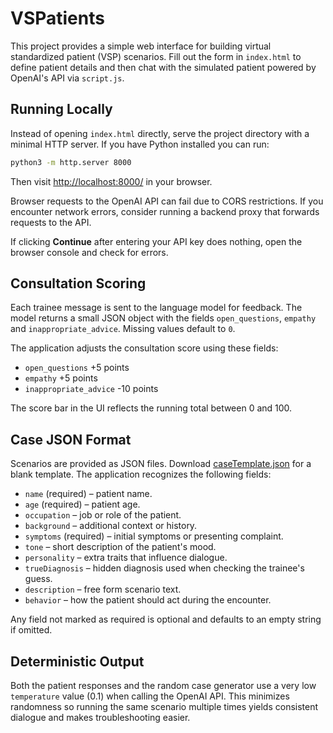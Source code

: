 # VSPatients

This project provides a simple web interface for building virtual standardized patient (VSP) scenarios. Fill out the form in `index.html` to define patient details and then chat with the simulated patient powered by OpenAI's API via `script.js`.

## Running Locally

Instead of opening `index.html` directly, serve the project directory with a minimal HTTP server. If you have Python installed you can run:

```bash
python3 -m http.server 8000
```

Then visit [http://localhost:8000/](http://localhost:8000/) in your browser.

Browser requests to the OpenAI API can fail due to CORS restrictions. If you encounter network errors, consider running a backend proxy that forwards requests to the API.

If clicking **Continue** after entering your API key does nothing, open the browser console and check for errors.

## Consultation Scoring

Each trainee message is sent to the language model for feedback. The model returns a small JSON object with the fields `open_questions`, `empathy` and `inappropriate_advice`. Missing values default to `0`.

The application adjusts the consultation score using these fields:

- `open_questions` +5 points
- `empathy` +5 points
- `inappropriate_advice` -10 points

The score bar in the UI reflects the running total between 0 and 100.

## Case JSON Format

Scenarios are provided as JSON files. Download [caseTemplate.json](./caseTemplate.json) for a blank template. The application recognizes the following fields:

- `name` (required) – patient name.
- `age` (required) – patient age.
- `occupation` – job or role of the patient.
- `background` – additional context or history.
- `symptoms` (required) – initial symptoms or presenting complaint.
- `tone` – short description of the patient's mood.
- `personality` – extra traits that influence dialogue.
- `trueDiagnosis` – hidden diagnosis used when checking the trainee's guess.
- `description` – free form scenario text.
- `behavior` – how the patient should act during the encounter.

Any field not marked as required is optional and defaults to an empty string if omitted.

## Deterministic Output

Both the patient responses and the random case generator use a very low
`temperature` value (0.1) when calling the OpenAI API. This minimizes
randomness so running the same scenario multiple times yields consistent
dialogue and makes troubleshooting easier.
